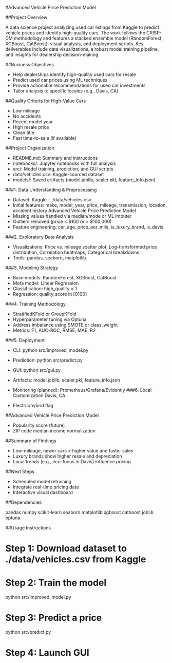 #Advanced Vehicle Price Prediction Model

##Project Overview

A data science project analyzing used car listings from Kaggle to predict vehicle prices and identify
high-quality cars. The work follows the CRISP-DM methodology and features a stacked ensemble model
(RandomForest, XGBoost, CatBoost), visual analysis, and deployment scripts. Key deliverables include data
visualizations, a robust model training pipeline, and insights for dealership decision-making.

##Business Objectives

- Help dealerships identify high-quality used cars for resale
- Predict used car prices using ML techniques
- Provide actionable recommendations for used car investments
- Tailor analysis to specific locales (e.g., Davis, CA)


##Quality Criteria for High-Value Cars

- Low mileage
- No accidents
- Recent model year
- High resale price
- Clean title
- Fast time-to-sale (if available)
  
##Project Organization

- README.md: Summary and instructions
- notebooks/: Jupyter notebooks with full analysis
- src/: Model training, prediction, and GUI scripts
- data/vehicles.csv: Kaggle-sourced dataset
- models/: Saved artifacts (model.joblib, scaler.pkl, feature_info.json)

###1. Data Understanding & Preprocessing

- Dataset: Kaggle - ./data/vehicles.csv
- Initial features: make, model, year, price, mileage, transmission, location, accident history
Advanced Vehicle Price Prediction Model
- Missing values handled via median/mode or ML imputer
- Outliers removed (price < $100 or > $100,000)
- Feature engineering: car_age, price_per_mile, is_luxury_brand, is_davis
  
###2. Exploratory Data Analysis

- Visualizations: Price vs. mileage scatter plot, Log-transformed price distribution, Correlation heatmaps,
Categorical breakdowns
- Tools: pandas, seaborn, matplotlib

###3. Modeling Strategy

- Base models: RandomForest, XGBoost, CatBoost
- Meta model: Linear Regression
- Classification: high_quality = 1
- Regression: quality_score in [0100]

###4. Training Methodology

- StratifiedKFold or GroupKFold
- Hyperparameter tuning via Optuna
- Address imbalance using SMOTE or class_weight
- Metrics: F1, AUC-ROC, RMSE, MAE, R2

###5. Deployment

- CLI: python src/improved_model.py
- Prediction: python src/predict.py
- GUI: python src/gui.py
- Artifacts: model.joblib, scaler.pkl, feature_info.json
- Monitoring (planned): Prometheus/Grafana/Evidently
###6. Local Customization Davis, CA

- Electric/hybrid flag


##Advanced Vehicle Price Prediction Model

- Popularity score (future)
- ZIP code median income normalization
  
##Summary of Findings

- Low-mileage, newer cars = higher value and faster sales
- Luxury brands show higher resale and depreciation
- Local trends (e.g., eco-focus in Davis) influence pricing

##Next Steps

- Scheduled model retraining
- Integrate real-time pricing data
- Interactive visual dashboard

##Dependencies

pandas
numpy
scikit-learn
seaborn
matplotlib
xgboost
catboost
joblib
optuna

##Usage Instructions

# Step 1: Download dataset to ./data/vehicles.csv from Kaggle
# Step 2: Train the model
python src/improved_model.py
# Step 3: Predict a price
python src/predict.py
# Step 4: Launch GUI
